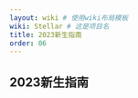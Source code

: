 ```yaml
---
layout: wiki # 使用wiki布局模板
wiki: Stellar # 这是项目名
title: 2023新生指南
order: 06
---
```


## **2023新生指南** 


<!DOCTYPE html PUBLIC "-//W3C//DTD XHTML 1.0 Transitional//EN" "http://www.w3.org/TR/xhtml1/DTD/xhtml1-transitional.dtd">
<html xmlns="http://www.w3.org/1999/xhtml">
<head>
<meta http-equiv="Content-Type" content="text/html; charset=utf-8" />
<meta name="keywords" content="北京信息科技大学2023级新生报到须知" />
<meta name="description" content="北京信息科技大学2023级新生报到须知" />
<title>北京信息科技大学2023级新生报到须知</title>
<script type="text/javascript" src="/assets/js/pdfobject.js"></script>
</head>
<body background="images/bj.jpg">
<script type="text/javascript">
    window.onload = function() {
        PDFObject.embed(
            "/assets/wiki/fresher/2023新生手册(北京信息科技大学2023级新生报到须知).pdf",
            "#pdf"
        );
    };
</script>
<center>
<div id="pdf" style="width: 688px;height: 1700px;">
</div>
</center>
</body>
</html>